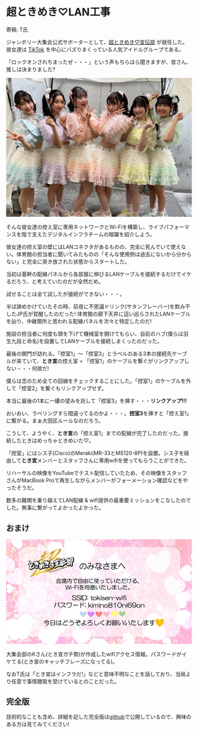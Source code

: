 # 超ときめき♡LAN工事

寄稿: T氏

ジャンボリー大集会公式サポーターとして、[超ときめき♡宣伝部](https://toki-sen.com/) が就任した。彼女達は [TikTok](https://www.tiktok.com/@tokisen_official) を中心にバズりまくっている人気アイドルグループである。

「ロックオンされちまったぜ・・・」という声もちらほら聞きますが、皆さん、推しは決まりました?

<img src="img/tokisen.jpg" width="600px">

そんな彼女達の控え室に専用ネットワークとWi-Fiを構築し、ライブパフォーマンスを陰で支えたデジタルインフラチームの暗躍を紹介しよう。

彼女達の控え室の壁にはLANコネクタがあるものの、完全に死んでいて使えない。体育館の担当者に聞いてみたものの「そんな使用例は過去にないから分からない」と完全に突き放された状態からスタートした。

当初は基幹の配線パネルから各部屋に伸びるLANケーブルを接続するだけでイケるだろう、と考えていたのだが全然だめ。

試せることは全て試したが接続ができない・・・。

半ば諦めかけていたその時、前夜に不思議ドリンク(サタンフレーバー)を飲み干したJP氏が覚醒したのだった! 体育館の廊下天井に這い巡らされたLANケーブルを辿り、中継箇所と思われる配線パネルを次々と特定したのだ!

施設の担当者に何度も頭を下げて機械室を開けてもらい、自前のハブ(僕らは羽生九段と命名)を設置してLANケーブルを接続しまくったのだった。

最後の関門が訪れる。「控室1」〜「控室3」とラベルのある3本の接続先ケーブルが来ていて、**とき宣**の控え室 = 「控室1」のケーブルを繋ぐがリンクアップしない・・・何故だ!

僕らは念のため全ての回線をチェックすることにした。「控室1」のケーブルを外して「控室2」を繋ぐもリンクアップせず。

本当に最後の1本に一縷の望みを託して「控室3」を挿す・・・**リンクアップ!!!**

おいおい、ラベリングすら間違ってるのかよ・・・。**控室3**を挿すと「控え室1」に繋がる。まぁ大田区ルールなのだろう。

こうして、ようやく、**とき宣**の「控え室1」までの配線が完了したのだった。接続したときはめっちゃときめいた♡。

「控室」にはシス子(Cisco)のMeraki(MR-33とMS120-8P)を設置。シス子を経由して**とき宣**メンバーとスタッフさんに専用wifiを使ってもらうことができた。

リハーサルの映像をYouTubeでテスト配信していたため、その映像をスタッフさんがMacBook Proで再生しながらメンバーがフォーメーション確認などをやったそうだ。

数多の難関を乗り越えてLAN配線 & wifi提供の最重要ミッションをこなしたのでした。無事に繋がってよかったよかった。

## おまけ

<img src="img/image9.jpg" width="600px">

大集会部のKさん(とき宣ガチ勢)が作成したwifiアクセス情報。パスワードがイケてる(とき宣のキャッチフレーズになってる)。

なおT氏は「とき宣はインフラだ!」などと意味不明なことを話しており、当局より任意で事情聴取を受けているとのことだった。

## 完全版

技術的なことも含め、詳細を記した完全版は[github](https://github.com/caffisenna/18nsj-ura/blob/master/tokisen/index.md)で公開しているので、興味のある方は見てみてください!